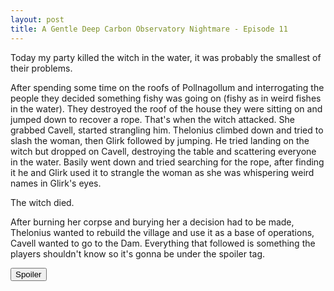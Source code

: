 ```yaml
---
layout: post
title: A Gentle Deep Carbon Observatory Nightmare - Episode 11
---
```


Today my party killed the witch in the water, it was probably the smallest of their problems. 

<!--more-->

After spending some time on the roofs of Pollnagollum and interrogating the people they decided something fishy was going on (fishy as in weird fishes in the water). They destroyed the roof of the house they were sitting on and jumped down to recover a rope. That's when the witch attacked. She grabbed Cavell, started strangling him. Thelonius climbed down and tried to slash the woman, then Glirk followed by jumping. He tried landing on the witch but dropped on Cavell, destroying the table and scattering everyone in the water. Basily went down and tried searching for the rope, after finding it he and Glirk used it to strangle the woman as she was whispering weird names in Glirk's eyes.

The witch died. 

After burning her corpse and burying her a decision had to be made, Thelonius wanted to rebuild the village and use it as a base of operations, Cavell wanted to go to the Dam. Everything that followed is something the players shouldn't know so it's gonna be under the spoiler tag. 

<button title="Click to show/hide content" type="button" onclick="if(document.getElementById('spoiler') .style.display=='none') {document.getElementById('spoiler') .style.display=''}else{document.getElementById('spoiler') .style.display='none'}">Spoiler</button>
<div id="spoiler" style="display:none; background: #4a4a4a;
  border-left: 10px solid #ccc;
  margin: 1.5em 10px;
  padding: 0.5em 10px;">
First of all, the Witch wasn't ran as written, I didn't use her sleep or command abilities (i didn't like the first one, forgot about the second), also she managed to control Glirk. This also wasn't RAW, I had him reroll his WIS and CHA stats but he is slowly turning evil, not immediately. For now it's only a slight change, I still have to decide where I want to go with this. Other than that I finally intoroduced the Crows. Echo approached Thelonius, told him Glirk and Cavell wanted to kill him, that Cavell only wants one thing and it's power above everything else. She also approached Basyli, he told him that Cavell wants to kill them all, she warned him. She also told both of them not to go beyond the dam or that they'll kill them. It worked perfectly, half lies, half truths. People are unsure as to what's going on and they started doubting eachother, if they go further than the Dam I'll have them learn about the other characters ;)
</div>